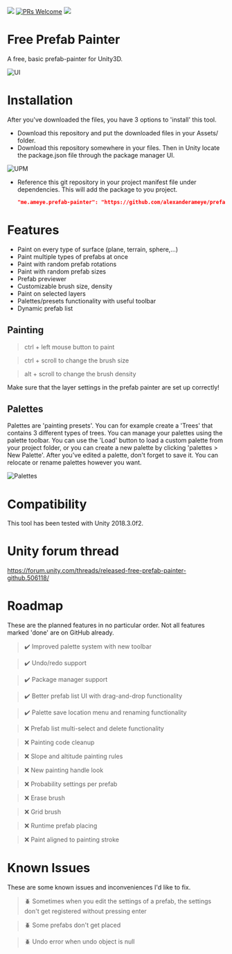
![](https://img.shields.io/badge/unity-2018.1%2B-blue.svg)
[![PRs Welcome](https://img.shields.io/badge/PRs-welcome-blue.svg)](http://makeapullrequest.com)
[![](https://img.shields.io/twitter/follow/alexanderameye.svg?label=Follow&style=social)](https://twitter.com/intent/follow?screen_name=alexanderameye)

# Free Prefab Painter
A free, basic prefab-painter for Unity3D.

![UI](https://i.imgur.com/T3jS9Cp.png)

# Installation
After you've downloaded the files, you have 3 options to 'install' this tool.

* Download this repository and put the downloaded files in your Assets/ folder.
* Download this repository somewhere in your files. Then in Unity locate the package.json file through the package manager UI.

![UPM](https://i.imgur.com/HiaOKBa.png)

* Reference this git repository in your project manifest file under dependencies. This will add the package to you project.

  ```json
  "me.ameye.prefab-painter": "https://github.com/alexanderameye/prefab-painter.git"
  ```

# Features
- Paint on every type of surface (plane, terrain, sphere,...)
- Paint multiple types of prefabs at once
- Paint with random prefab rotations
- Paint with random prefab sizes
- Prefab previewer
- Customizable brush size, density
- Paint on selected layers
- Palettes/presets functionality with useful toolbar
- Dynamic prefab list

## Painting

> ctrl + left mouse button to paint

> ctrl + scroll to change the brush size

> alt + scroll to change the brush density

Make sure that the layer settings in the prefab painter are set up correctly!

## Palettes
Palettes are 'painting presets'. You can for example create a 'Trees' that contains 3 different types of trees.
You can manage your palettes using the palette toolbar. You can use the 'Load' button to load a custom palette from your project folder, or you can create a new palette by clicking 'palettes > New Palette'. After you've edited a palette, don't forget to save it.
You can relocate or rename palettes however you want.

![Palettes](https://i.imgur.com/skjtNka.png)

# Compatibility
This tool has been tested with Unity 2018.3.0f2.

# Unity forum thread
https://forum.unity.com/threads/released-free-prefab-painter-github.506118/

# Roadmap
These are the planned features in no particular order. Not all features marked 'done' are on GitHub already.

> :heavy_check_mark: Improved palette system with new toolbar

> :heavy_check_mark: Undo/redo support

> :heavy_check_mark: Package manager support

> :heavy_check_mark: Better prefab list UI with drag-and-drop functionality

> :heavy_check_mark: Palette save location menu and renaming functionality

> :x: Prefab list multi-select and delete functionality

> :x: Painting code cleanup

> :x: Slope and altitude painting rules

> :x: New painting handle look

> :x: Probability settings per prefab

> :x: Erase brush

> :x: Grid brush

> :x: Runtime prefab placing

> :x: Paint aligned to painting stroke


# Known Issues
These are some known issues and inconveniences I'd like to fix.

> :beetle: Sometimes when you edit the settings of a prefab, the settings don't get registered without pressing enter

> :beetle: Some prefabs don't get placed

> :beetle: Undo error when undo object is null

